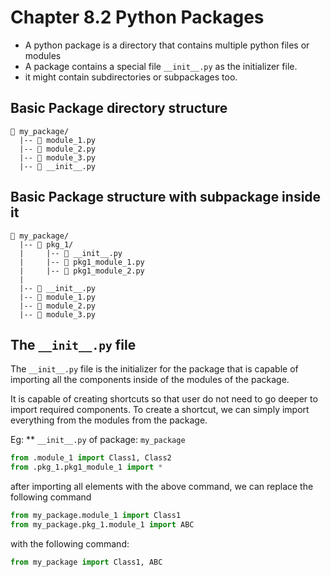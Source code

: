 # Chapter 8.2 Python Packages

- A python package is a directory that contains multiple python files or modules
- A package contains a special file `__init__.py` as the initializer file.
- it might contain subdirectories or subpackages too.

## Basic Package directory structure

```
📁 my_package/
  |-- 📄 module_1.py
  |-- 📄 module_2.py
  |-- 📄 module_3.py
  |-- 📄 __init__.py
```

## Basic Package structure with subpackage inside it

```
📁 my_package/
  |-- 📁 pkg_1/
  |     |-- 📄 __init__.py
  |     |-- 📄 pkg1_module_1.py
  |     |-- 📄 pkg1_module_2.py
  |
  |-- 📄 __init__.py
  |-- 📄 module_1.py
  |-- 📄 module_2.py
  |-- 📄 module_3.py
```

## The `__init__.py` file

The `__init__.py` file is the initializer for the package that is capable of importing all the components inside of the modules of the package.

It is capable of creating shortcuts so that user do not need to go deeper to import required components. To create a shortcut, we can simply import everything from the modules from the package.

Eg: ** `__init__.py`  of package: `my_package`

```python
from .module_1 import Class1, Class2
from .pkg_1.pkg1_module_1 import *
```

after importing all elements with the above command, we can replace the following command

```python
from my_package.module_1 import Class1
from my_package.pkg_1.module_1 import ABC

```

with the following command:

```python
from my_package import Class1, ABC
```
